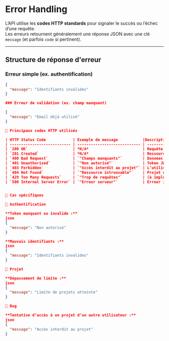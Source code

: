 # Error Handling

L’API utilise les **codes HTTP standards** pour signaler le succès ou l’échec d’une requête.  
Les erreurs retournent généralement une réponse JSON avec une clé `message` (et parfois `code` si pertinent).

---

## Structure de réponse d'erreur

### Erreur simple (ex. authentification)

```json
{
  "message": "Identifiants invalides"
}

### Erreur de validation (ex. champ manquant)

{
  "message": "Email déjà utilisé"
}

🔢 Principaux codes HTTP utilisés

| HTTP Status Code            | Exemple de message           |Description                                          |
| --------------------------- | ---------------------------- | --------------------------------------------------- |
| `200 OK`                    | *N/A*                        | Requête réussie                                     |
| `201 Created`               | *N/A*                        | Ressource créée (projet ou bug)                     |
| `400 Bad Request`           | `"Champs manquants"`         | Données invalides ou incomplètes                    |
| `401 Unauthorized`          | `"Non autorisé"`             | Token JWT manquant, invalide ou expiré              |
| `403 Forbidden`             | `"Accès interdit au projet"` | L’utilisateur ne possède pas les droits nécessaires |
| `404 Not Found`             | `"Ressource introuvable"`    | Projet ou bug non trouvé                            |
| `429 Too Many Requests`     | `"Trop de requêtes"`         | (à implémenter si rate limiting actif)              |
| `500 Internal Server Error` | `"Erreur serveur"`           | Erreur inattendue côté serveur                      |


📌 Cas spécifiques

🔐 Authentification

**Token manquant ou invalide :**
json
{
  "message": "Non autorisé"
}

**Mauvais identifiants :**
json
{
  "message": "Identifiants invalides"
}

📁 Projet

**Dépassement de limite :**
json
{
  "message": "Limite de projets atteinte"
}

🐛 Bug

**Tentative d’accès à un projet d’un autre utilisateur :**
json
{
  "message": "Accès interdit au projet"
}
